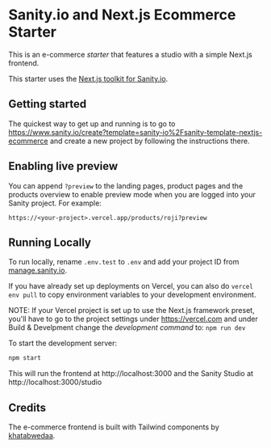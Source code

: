 # Sanity.io and Next.js Ecommerce Starter

This is an e-commerce *starter* that features a studio with a simple Next.js frontend.

This starter uses the [Next.js toolkit for Sanity.io](https://github.com/sanity-io/next-sanity).


## Getting started
The quickest way to get up and running is to go to https://www.sanity.io/create?template=sanity-io%2Fsanity-template-nextjs-ecommerce and create a new project by following the instructions there.

## Enabling live preview

You can append `?preview` to the landing pages, product pages and the products overview to enable preview mode when you are logged into your Sanity project. For example:

`https://<your-project>.vercel.app/products/roji?preview`

## Running Locally

To run locally, rename `.env.test` to `.env` and add your project ID from [manage.sanity.io](https://manage.sanity.io). 

If you have already set up deployments on Vercel, you can also do `vercel env pull` to copy environment variables to your development environment.

NOTE: If your Vercel project is set up to use the Next.js framework preset, you'll have to go to the project settings under https://vercel.com and under Build & Develpment change the _development command_ to: `npm run dev`

To start the development server:
```bash
npm start
```
This will run the frontend at http://localhost:3000 and the Sanity Studio at http://localhost:3000/studio

## Credits

The e-commerce frontend is built with Tailwind components by [khatabwedaa](https://tailwindcomponents.com/u/khatabwedaa).
